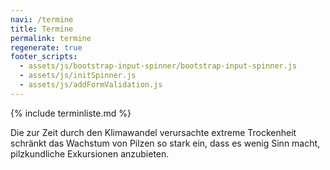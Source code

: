 ```yaml
---
navi: /termine
title: Termine
permalink: termine
regenerate: true
footer_scripts:
  - assets/js/bootstrap-input-spinner/bootstrap-input-spinner.js
  - assets/js/initSpinner.js
  - assets/js/addFormValidation.js
---
```

{% include terminliste.md %}

Die zur Zeit durch den Klimawandel verursachte extreme Trockenheit schränkt das Wachstum von Pilzen so stark ein, dass es wenig Sinn macht, pilzkundliche Exkursionen anzubieten.